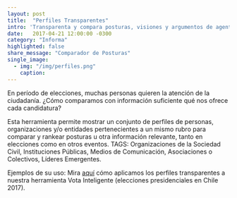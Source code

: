 ```yaml
---
layout: post
title:  "Perfiles Transparentes"
intro: 'Transparenta y compara posturas, visiones y argumentos de agentes clave.'
date:   2017-04-21 12:00:00 -0300
category: "Informa"
highlighted: false
share_message: "Comparador de Posturas"
single_image:
  - img: "/img/perfiles.png"
    caption:
---
```

En período de elecciones, muchas personas quieren la atención de la ciudadanía. ¿Cómo comparamos con información suficiente qué nos ofrece cada candidatura?

Esta herramienta permite mostrar un conjunto de perfiles de personas, organizaciones y/o entidades pertenecientes a un mismo rubro para comparar y rankear posturas u otra información relevante, tanto en elecciones como en otros eventos. TAGS: Organizaciones de la Sociedad Civil, Instituciones Públicas, Medios de Comunicación, Asociaciones o Colectivos, Líderes Emergentes.

Ejemplos de su uso: Mira [aquí](https://votainteligente.cl/candidaturas/chile/sebastian-pinera) cómo aplicamos los perfiles transparentes a nuestra herramienta Vota Inteligente (elecciones presidenciales en Chile 2017).
